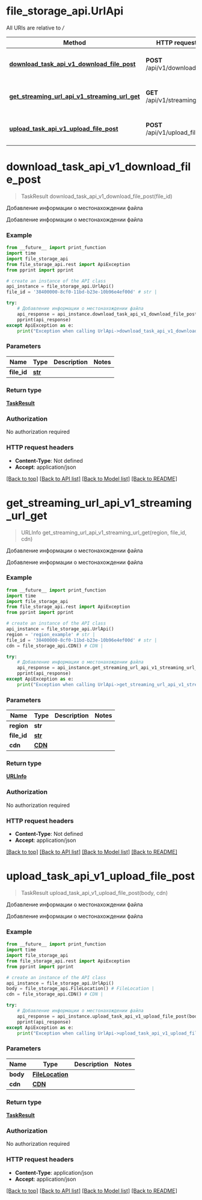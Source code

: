 # file_storage_api.UrlApi

All URIs are relative to */*

Method | HTTP request | Description
------------- | ------------- | -------------
[**download_task_api_v1_download_file_post**](UrlApi.md#download_task_api_v1_download_file_post) | **POST** /api/v1/download_file | Добавление информации о местонахождении файла
[**get_streaming_url_api_v1_streaming_url_get**](UrlApi.md#get_streaming_url_api_v1_streaming_url_get) | **GET** /api/v1/streaming_url | Добавление информации о местонахождении файла
[**upload_task_api_v1_upload_file_post**](UrlApi.md#upload_task_api_v1_upload_file_post) | **POST** /api/v1/upload_file | Добавление информации о местонахождении файла

# **download_task_api_v1_download_file_post**
> TaskResult download_task_api_v1_download_file_post(file_id)

Добавление информации о местонахождении файла

Добавление информации о местонахождении файла

### Example
```python
from __future__ import print_function
import time
import file_storage_api
from file_storage_api.rest import ApiException
from pprint import pprint

# create an instance of the API class
api_instance = file_storage_api.UrlApi()
file_id = '38400000-8cf0-11bd-b23e-10b96e4ef00d' # str | 

try:
    # Добавление информации о местонахождении файла
    api_response = api_instance.download_task_api_v1_download_file_post(file_id)
    pprint(api_response)
except ApiException as e:
    print("Exception when calling UrlApi->download_task_api_v1_download_file_post: %s\n" % e)
```

### Parameters

Name | Type | Description  | Notes
------------- | ------------- | ------------- | -------------
 **file_id** | [**str**](.md)|  | 

### Return type

[**TaskResult**](TaskResult.md)

### Authorization

No authorization required

### HTTP request headers

 - **Content-Type**: Not defined
 - **Accept**: application/json

[[Back to top]](#) [[Back to API list]](../README.md#documentation-for-api-endpoints) [[Back to Model list]](../README.md#documentation-for-models) [[Back to README]](../README.md)

# **get_streaming_url_api_v1_streaming_url_get**
> URLInfo get_streaming_url_api_v1_streaming_url_get(region, file_id, cdn)

Добавление информации о местонахождении файла

Добавление информации о местонахождении файла

### Example
```python
from __future__ import print_function
import time
import file_storage_api
from file_storage_api.rest import ApiException
from pprint import pprint

# create an instance of the API class
api_instance = file_storage_api.UrlApi()
region = 'region_example' # str | 
file_id = '38400000-8cf0-11bd-b23e-10b96e4ef00d' # str | 
cdn = file_storage_api.CDN() # CDN | 

try:
    # Добавление информации о местонахождении файла
    api_response = api_instance.get_streaming_url_api_v1_streaming_url_get(region, file_id, cdn)
    pprint(api_response)
except ApiException as e:
    print("Exception when calling UrlApi->get_streaming_url_api_v1_streaming_url_get: %s\n" % e)
```

### Parameters

Name | Type | Description  | Notes
------------- | ------------- | ------------- | -------------
 **region** | **str**|  | 
 **file_id** | [**str**](.md)|  | 
 **cdn** | [**CDN**](.md)|  | 

### Return type

[**URLInfo**](URLInfo.md)

### Authorization

No authorization required

### HTTP request headers

 - **Content-Type**: Not defined
 - **Accept**: application/json

[[Back to top]](#) [[Back to API list]](../README.md#documentation-for-api-endpoints) [[Back to Model list]](../README.md#documentation-for-models) [[Back to README]](../README.md)

# **upload_task_api_v1_upload_file_post**
> TaskResult upload_task_api_v1_upload_file_post(body, cdn)

Добавление информации о местонахождении файла

Добавление информации о местонахождении файла

### Example
```python
from __future__ import print_function
import time
import file_storage_api
from file_storage_api.rest import ApiException
from pprint import pprint

# create an instance of the API class
api_instance = file_storage_api.UrlApi()
body = file_storage_api.FileLocation() # FileLocation | 
cdn = file_storage_api.CDN() # CDN | 

try:
    # Добавление информации о местонахождении файла
    api_response = api_instance.upload_task_api_v1_upload_file_post(body, cdn)
    pprint(api_response)
except ApiException as e:
    print("Exception when calling UrlApi->upload_task_api_v1_upload_file_post: %s\n" % e)
```

### Parameters

Name | Type | Description  | Notes
------------- | ------------- | ------------- | -------------
 **body** | [**FileLocation**](FileLocation.md)|  | 
 **cdn** | [**CDN**](.md)|  | 

### Return type

[**TaskResult**](TaskResult.md)

### Authorization

No authorization required

### HTTP request headers

 - **Content-Type**: application/json
 - **Accept**: application/json

[[Back to top]](#) [[Back to API list]](../README.md#documentation-for-api-endpoints) [[Back to Model list]](../README.md#documentation-for-models) [[Back to README]](../README.md)

